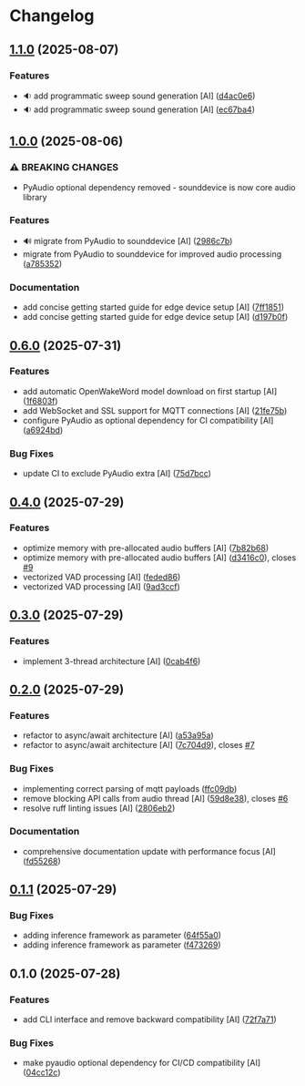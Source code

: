 # Changelog

## [1.1.0](https://github.com/stkr22/private-assistant-comms-satellite-py/compare/v1.0.0...v1.1.0) (2025-08-07)


### Features

* :sound: add programmatic sweep sound generation [AI] ([d4ac0e6](https://github.com/stkr22/private-assistant-comms-satellite-py/commit/d4ac0e6dae497fbbb37aaf8b3a1ab51db139ed45))
* :sound: add programmatic sweep sound generation [AI] ([ec67ba4](https://github.com/stkr22/private-assistant-comms-satellite-py/commit/ec67ba44a2a2e249248b0b850906ee22ff179147))

## [1.0.0](https://github.com/stkr22/private-assistant-comms-satellite-py/compare/v0.6.0...v1.0.0) (2025-08-06)


### ⚠ BREAKING CHANGES

* PyAudio optional dependency removed - sounddevice is now core audio library

### Features

* :loud_sound: migrate from PyAudio to sounddevice [AI] ([2986c7b](https://github.com/stkr22/private-assistant-comms-satellite-py/commit/2986c7b9788e4bdb85084e6e8a2046d668ab07bb))
* migrate from PyAudio to sounddevice for improved audio processing ([a785352](https://github.com/stkr22/private-assistant-comms-satellite-py/commit/a78535267289a1cc364b752945df43b6a6445d32))


### Documentation

* add concise getting started guide for edge device setup [AI] ([7ff1851](https://github.com/stkr22/private-assistant-comms-satellite-py/commit/7ff1851205ba8d9255753183b6d4948672ae02a6))
* add concise getting started guide for edge device setup [AI] ([d197b0f](https://github.com/stkr22/private-assistant-comms-satellite-py/commit/d197b0fb75a3576507be2c631d11ae07f7136ab8))

## [0.6.0](https://github.com/stkr22/private-assistant-comms-satellite-py/compare/v0.5.0...v0.6.0) (2025-07-31)


### Features

* add automatic OpenWakeWord model download on first startup [AI] ([1f6803f](https://github.com/stkr22/private-assistant-comms-satellite-py/commit/1f6803f34e6f2d27a47de56d4369e1c79a15c2dd))
* add WebSocket and SSL support for MQTT connections [AI] ([21fe75b](https://github.com/stkr22/private-assistant-comms-satellite-py/commit/21fe75b005f94e3f7e970c3a6ad1726c3f97153d))
* configure PyAudio as optional dependency for CI compatibility [AI] ([a6924bd](https://github.com/stkr22/private-assistant-comms-satellite-py/commit/a6924bdfd4c147902e44e8643a5470daff17478e))


### Bug Fixes

* update CI to exclude PyAudio extra [AI] ([75d7bcc](https://github.com/stkr22/private-assistant-comms-satellite-py/commit/75d7bccff5f78fdbe2b99ad3261f4e999bd8218b))

## [0.4.0](https://github.com/stkr22/private-assistant-comms-satellite-py/compare/v0.3.0...v0.4.0) (2025-07-29)


### Features

* optimize memory with pre-allocated audio buffers [AI] ([7b82b68](https://github.com/stkr22/private-assistant-comms-satellite-py/commit/7b82b682fafe5dcbc158a0ca19f9563b51a3db7e))
* optimize memory with pre-allocated audio buffers [AI] ([d3416c0](https://github.com/stkr22/private-assistant-comms-satellite-py/commit/d3416c006e8c8a122d385191a8ea0b249caa4d17)), closes [#9](https://github.com/stkr22/private-assistant-comms-satellite-py/issues/9)
* vectorized VAD processing [AI] ([feded86](https://github.com/stkr22/private-assistant-comms-satellite-py/commit/feded86df892a1400f6de36bdf6e78231a661484))
* vectorized VAD processing [AI] ([9ad3ccf](https://github.com/stkr22/private-assistant-comms-satellite-py/commit/9ad3ccf0ad6a38609a7a5016fb9c4770e48f02fb))

## [0.3.0](https://github.com/stkr22/private-assistant-comms-satellite-py/compare/v0.2.0...v0.3.0) (2025-07-29)


### Features

* implement 3-thread architecture [AI] ([0cab4f6](https://github.com/stkr22/private-assistant-comms-satellite-py/commit/0cab4f648348621c9d96ae87d0aa61d967841d13))

## [0.2.0](https://github.com/stkr22/private-assistant-comms-satellite-py/compare/v0.1.1...v0.2.0) (2025-07-29)


### Features

* refactor to async/await architecture [AI] ([a53a95a](https://github.com/stkr22/private-assistant-comms-satellite-py/commit/a53a95ad3800d05d44da1a8ae9c03d2776457f8d))
* refactor to async/await architecture [AI] ([7c704d9](https://github.com/stkr22/private-assistant-comms-satellite-py/commit/7c704d9b13e48ca209ac5b4b4e4c65c25286408a)), closes [#7](https://github.com/stkr22/private-assistant-comms-satellite-py/issues/7)


### Bug Fixes

* implementing correct parsing of mqtt payloads ([ffc09db](https://github.com/stkr22/private-assistant-comms-satellite-py/commit/ffc09db9f2ef647e6279d663d54e69dbf10706c8))
* remove blocking API calls from audio thread [AI] ([59d8e38](https://github.com/stkr22/private-assistant-comms-satellite-py/commit/59d8e38795058cd9cce66d95a1b02af3380ecfbb)), closes [#6](https://github.com/stkr22/private-assistant-comms-satellite-py/issues/6)
* resolve ruff linting issues [AI] ([2806eb2](https://github.com/stkr22/private-assistant-comms-satellite-py/commit/2806eb2f51c1fdcf02492239befd7db93a317b8f))


### Documentation

* comprehensive documentation update with performance focus [AI] ([fd55268](https://github.com/stkr22/private-assistant-comms-satellite-py/commit/fd5526818635656c28ec31c6a2dd3787ca8b9a43))

## [0.1.1](https://github.com/stkr22/private-assistant-comms-satellite-py/compare/v0.1.0...v0.1.1) (2025-07-29)


### Bug Fixes

* adding inference framework as parameter ([64f55a0](https://github.com/stkr22/private-assistant-comms-satellite-py/commit/64f55a010dc49944db99ab4d8c49fb582e701452))
* adding inference framework as parameter ([f473269](https://github.com/stkr22/private-assistant-comms-satellite-py/commit/f4732692d67de9c5a7811426f9ec25976b5a19fc))

## 0.1.0 (2025-07-28)


### Features

* add CLI interface and remove backward compatibility [AI] ([72f7a71](https://github.com/stkr22/private-assistant-comms-satellite-py/commit/72f7a7113e55cf89ca92a3bc35db0e528e70bd51))


### Bug Fixes

* make pyaudio optional dependency for CI/CD compatibility [AI] ([04cc12c](https://github.com/stkr22/private-assistant-comms-satellite-py/commit/04cc12ce86aac005b2b78b9599b5124446c54946))
